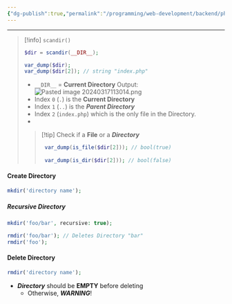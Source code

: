 ```yaml
---
{"dg-publish":true,"permalink":"/programming/web-development/backend/php/01-procedural/05-files/directories/","tags":["programming","php","webdevelopment","backend"],"created":"2024-11-09T11:30:30.673+08:00"}
---
```



--- 

> [!info] `scandir()`
> ```php
> $dir = scandir(__DIR__);
> 
> var_dump($dir);
> var_dump($dir[2]); // string "index.php"
> ```
> - `__DIR__` = __Current Directory__
> Output:
> ![Pasted image 20240317113014.png](/img/user/PROGRAMMING/Web%20Development/Backend/PHP/01%20Procedural/05%20Files/attachments/Pasted%20image%2020240317113014.png)
> - Index `0` (`.`) is the __Current Directory__
> - Index `1` (`..`) is the ___Parent Directory___
> - Index `2` (`index.php`) which is the only file in the Directory.
> - 
>
>> [!tip] Check if a __File__ or a ___Directory___
>> ```php
>>  var_dump(is_file($dir[2])); // bool(true)
>>  
>>  var_dump(is_dir($dir[2])); // bool(false)
>> ```

#### Create Directory
```php
mkdir('directory name');
```

##### Recursive Directory
```php
mkdir('foo/bar', recursive: true);

rmdir('foo/bar'); // Deletes Directory "bar"
rmdir('foo');
```

#### Delete Directory
```php
rmdir('directory name');
```
- ___Directory___ should be __EMPTY__ before deleting
	- Otherwise, ___WARNING___!
